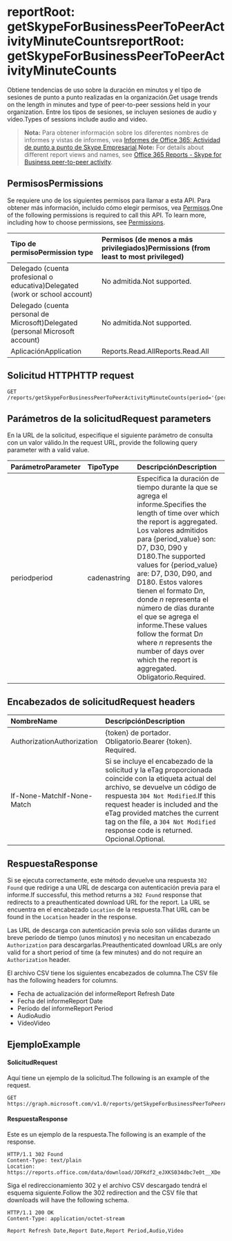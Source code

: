 # <a name="reportroot-getskypeforbusinesspeertopeeractivityminutecounts"></a><span data-ttu-id="bcaac-101">reportRoot: getSkypeForBusinessPeerToPeerActivityMinuteCounts</span><span class="sxs-lookup"><span data-stu-id="bcaac-101">reportRoot: getSkypeForBusinessPeerToPeerActivityMinuteCounts</span></span>

<span data-ttu-id="bcaac-102">Obtiene tendencias de uso sobre la duración en minutos y el tipo de sesiones de punto a punto realizadas en la organización.</span><span class="sxs-lookup"><span data-stu-id="bcaac-102">Get usage trends on the length in minutes and type of peer-to-peer sessions held in your organization.</span></span> <span data-ttu-id="bcaac-103">Entre los tipos de sesiones, se incluyen sesiones de audio y vídeo.</span><span class="sxs-lookup"><span data-stu-id="bcaac-103">Types of sessions include audio and video.</span></span>

> <span data-ttu-id="bcaac-104">**Nota:** Para obtener información sobre los diferentes nombres de informes y vistas de informes, vea [Informes de Office 365: Actividad de punto a punto de Skype Empresarial](https://support.office.com/client/Skype-for-Business-Online-peertopeer-activity-d3b2d569-4ee9-44b8-92bf-d518142f0713).</span><span class="sxs-lookup"><span data-stu-id="bcaac-104">**Note:** For details about different report views and names, see [Office 365 Reports - Skype for Business peer-to-peer activity](https://support.office.com/client/Skype-for-Business-Online-peertopeer-activity-d3b2d569-4ee9-44b8-92bf-d518142f0713).</span></span>

## <a name="permissions"></a><span data-ttu-id="bcaac-105">Permisos</span><span class="sxs-lookup"><span data-stu-id="bcaac-105">Permissions</span></span>

<span data-ttu-id="bcaac-p102">Se requiere uno de los siguientes permisos para llamar a esta API. Para obtener más información, incluido cómo elegir permisos, vea [Permisos](../../../concepts/permissions_reference.md).</span><span class="sxs-lookup"><span data-stu-id="bcaac-p102">One of the following permissions is required to call this API. To learn more, including how to choose permissions, see [Permissions](../../../concepts/permissions_reference.md).</span></span>

| <span data-ttu-id="bcaac-108">Tipo de permiso</span><span class="sxs-lookup"><span data-stu-id="bcaac-108">Permission type</span></span>                        | <span data-ttu-id="bcaac-109">Permisos (de menos a más privilegiados)</span><span class="sxs-lookup"><span data-stu-id="bcaac-109">Permissions (from least to most privileged)</span></span> |
| :------------------------------------- | :--------------------------------------- |
| <span data-ttu-id="bcaac-110">Delegado (cuenta profesional o educativa)</span><span class="sxs-lookup"><span data-stu-id="bcaac-110">Delegated (work or school account)</span></span>     | <span data-ttu-id="bcaac-111">No admitida.</span><span class="sxs-lookup"><span data-stu-id="bcaac-111">Not supported.</span></span>                           |
| <span data-ttu-id="bcaac-112">Delegado (cuenta personal de Microsoft)</span><span class="sxs-lookup"><span data-stu-id="bcaac-112">Delegated (personal Microsoft account)</span></span> | <span data-ttu-id="bcaac-113">No admitida.</span><span class="sxs-lookup"><span data-stu-id="bcaac-113">Not supported.</span></span>                           |
| <span data-ttu-id="bcaac-114">Aplicación</span><span class="sxs-lookup"><span data-stu-id="bcaac-114">Application</span></span>                            | <span data-ttu-id="bcaac-115">Reports.Read.All</span><span class="sxs-lookup"><span data-stu-id="bcaac-115">Reports.Read.All</span></span>                         |

## <a name="http-request"></a><span data-ttu-id="bcaac-116">Solicitud HTTP</span><span class="sxs-lookup"><span data-stu-id="bcaac-116">HTTP request</span></span>

<!-- { "blockType": "ignored" } --> 

```http
GET /reports/getSkypeForBusinessPeerToPeerActivityMinuteCounts(period='{period_value}')
```

## <a name="request-parameters"></a><span data-ttu-id="bcaac-117">Parámetros de la solicitud</span><span class="sxs-lookup"><span data-stu-id="bcaac-117">Request parameters</span></span>

<span data-ttu-id="bcaac-118">En la URL de la solicitud, especifique el siguiente parámetro de consulta con un valor válido.</span><span class="sxs-lookup"><span data-stu-id="bcaac-118">In the request URL, provide the following query parameter with a valid value.</span></span>

| <span data-ttu-id="bcaac-119">Parámetro</span><span class="sxs-lookup"><span data-stu-id="bcaac-119">Parameter</span></span> | <span data-ttu-id="bcaac-120">Tipo</span><span class="sxs-lookup"><span data-stu-id="bcaac-120">Type</span></span>   | <span data-ttu-id="bcaac-121">Descripción</span><span class="sxs-lookup"><span data-stu-id="bcaac-121">Description</span></span>                              |
| :-------- | :----- | :--------------------------------------- |
| <span data-ttu-id="bcaac-122">period</span><span class="sxs-lookup"><span data-stu-id="bcaac-122">period</span></span>    | <span data-ttu-id="bcaac-123">cadena</span><span class="sxs-lookup"><span data-stu-id="bcaac-123">string</span></span> | <span data-ttu-id="bcaac-124">Especifica la duración de tiempo durante la que se agrega el informe.</span><span class="sxs-lookup"><span data-stu-id="bcaac-124">Specifies the length of time over which the report is aggregated.</span></span> <span data-ttu-id="bcaac-125">Los valores admitidos para {period_value} son: D7, D30, D90 y D180.</span><span class="sxs-lookup"><span data-stu-id="bcaac-125">The supported values for {period_value} are: D7, D30, D90, and D180.</span></span> <span data-ttu-id="bcaac-126">Estos valores tienen el formato D*n*, donde *n* representa el número de días durante el que se agrega el informe.</span><span class="sxs-lookup"><span data-stu-id="bcaac-126">These values follow the format D*n* where *n* represents the number of days over which the report is aggregated.</span></span> <span data-ttu-id="bcaac-127">Obligatorio.</span><span class="sxs-lookup"><span data-stu-id="bcaac-127">Required.</span></span> |

## <a name="request-headers"></a><span data-ttu-id="bcaac-128">Encabezados de solicitud</span><span class="sxs-lookup"><span data-stu-id="bcaac-128">Request headers</span></span>

| <span data-ttu-id="bcaac-129">Nombre</span><span class="sxs-lookup"><span data-stu-id="bcaac-129">Name</span></span>          | <span data-ttu-id="bcaac-130">Descripción</span><span class="sxs-lookup"><span data-stu-id="bcaac-130">Description</span></span>               |
| :------------ | :------------------------ |
| <span data-ttu-id="bcaac-131">Authorization</span><span class="sxs-lookup"><span data-stu-id="bcaac-131">Authorization</span></span> | <span data-ttu-id="bcaac-p104">{token} de portador. Obligatorio.</span><span class="sxs-lookup"><span data-stu-id="bcaac-p104">Bearer {token}. Required.</span></span> |
| <span data-ttu-id="bcaac-134">If-None-Match</span><span class="sxs-lookup"><span data-stu-id="bcaac-134">If-None-Match</span></span> | <span data-ttu-id="bcaac-135">Si se incluye el encabezado de la solicitud y la eTag proporcionada coincide con la etiqueta actual del archivo, se devuelve un código de respuesta `304 Not Modified`.</span><span class="sxs-lookup"><span data-stu-id="bcaac-135">If this request header is included and the eTag provided matches the current tag on the file, a `304 Not Modified` response code is returned.</span></span> <span data-ttu-id="bcaac-136">Opcional.</span><span class="sxs-lookup"><span data-stu-id="bcaac-136">Optional.</span></span> |

## <a name="response"></a><span data-ttu-id="bcaac-137">Respuesta</span><span class="sxs-lookup"><span data-stu-id="bcaac-137">Response</span></span>

<span data-ttu-id="bcaac-138">Si se ejecuta correctamente, este método devuelve una respuesta `302 Found` que redirige a una URL de descarga con autenticación previa para el informe.</span><span class="sxs-lookup"><span data-stu-id="bcaac-138">If successful, this method returns a `302 Found` response that redirects to a preauthenticated download URL for the report.</span></span> <span data-ttu-id="bcaac-139">La URL se encuentra en el encabezado `Location` de la respuesta.</span><span class="sxs-lookup"><span data-stu-id="bcaac-139">That URL can be found in the `Location` header in the response.</span></span>

<span data-ttu-id="bcaac-140">Las URL de descarga con autenticación previa solo son válidas durante un breve período de tiempo (unos minutos) y no necesitan un encabezado `Authorization` para descargarlas.</span><span class="sxs-lookup"><span data-stu-id="bcaac-140">Preauthenticated download URLs are only valid for a short period of time (a few minutes) and do not require an `Authorization` header.</span></span>

<span data-ttu-id="bcaac-141">El archivo CSV tiene los siguientes encabezados de columna.</span><span class="sxs-lookup"><span data-stu-id="bcaac-141">The CSV file has the following headers for columns.</span></span>

- <span data-ttu-id="bcaac-142">Fecha de actualización del informe</span><span class="sxs-lookup"><span data-stu-id="bcaac-142">Report Refresh Date</span></span>
- <span data-ttu-id="bcaac-143">Fecha del informe</span><span class="sxs-lookup"><span data-stu-id="bcaac-143">Report Date</span></span>
- <span data-ttu-id="bcaac-144">Período del informe</span><span class="sxs-lookup"><span data-stu-id="bcaac-144">Report Period</span></span>
- <span data-ttu-id="bcaac-145">Audio</span><span class="sxs-lookup"><span data-stu-id="bcaac-145">Audio</span></span>
- <span data-ttu-id="bcaac-146">Vídeo</span><span class="sxs-lookup"><span data-stu-id="bcaac-146">Video</span></span>

## <a name="example"></a><span data-ttu-id="bcaac-147">Ejemplo</span><span class="sxs-lookup"><span data-stu-id="bcaac-147">Example</span></span>

#### <a name="request"></a><span data-ttu-id="bcaac-148">Solicitud</span><span class="sxs-lookup"><span data-stu-id="bcaac-148">Request</span></span>

<span data-ttu-id="bcaac-149">Aquí tiene un ejemplo de la solicitud.</span><span class="sxs-lookup"><span data-stu-id="bcaac-149">The following is an example of the request.</span></span>

<!-- {
  "blockType": "request",
  "name": "reportroot_getskypeforbusinesspeertopeeractivityminutecounts"
}-->

```http
GET https://graph.microsoft.com/v1.0/reports/getSkypeForBusinessPeerToPeerActivityMinuteCounts(period='D7')
```

#### <a name="response"></a><span data-ttu-id="bcaac-150">Respuesta</span><span class="sxs-lookup"><span data-stu-id="bcaac-150">Response</span></span>

<span data-ttu-id="bcaac-151">Este es un ejemplo de la respuesta.</span><span class="sxs-lookup"><span data-stu-id="bcaac-151">The following is an example of the response.</span></span>

<!-- { "blockType": "ignored" } --> 

```http
HTTP/1.1 302 Found
Content-Type: text/plain
Location: https://reports.office.com/data/download/JDFKdf2_eJXKS034dbc7e0t__XDe
```

<span data-ttu-id="bcaac-152">Siga el redireccionamiento 302 y el archivo CSV descargado tendrá el esquema siguiente.</span><span class="sxs-lookup"><span data-stu-id="bcaac-152">Follow the 302 redirection and the CSV file that downloads will have the following schema.</span></span>

<!-- {
  "blockType": "response",
  "truncated": true,
  "@odata.type": "stream"
} -->

```http
HTTP/1.1 200 OK
Content-Type: application/octet-stream

Report Refresh Date,Report Date,Report Period,Audio,Video
```
